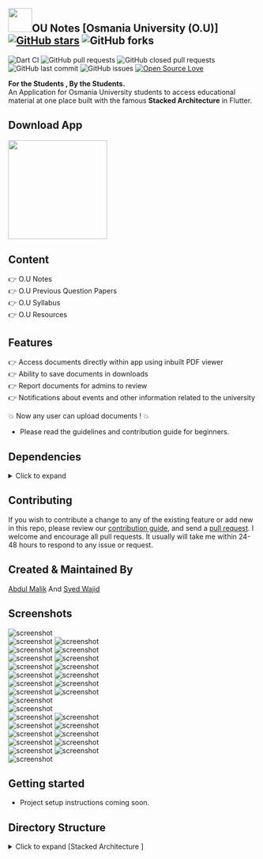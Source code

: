 ## <img src="https://github.com/AbdulMalikDev/OU-Notes-Stacked-Architecture/blob/master/assets/images/Applogo.jpg?raw=true" width="48">OU Notes [Osmania University (O.U)] [![GitHub stars](https://img.shields.io/github/stars/AbdulMalikDev/ounotes?style=social)](https://github.com/login?return_to=%2FTheAlphamerc%flutter_twitter_clone) ![GitHub forks](https://img.shields.io/github/forks/AbdulMalikDev/ounotes?style=social) 
![Dart CI](https://github.com/TheAlphamerc/flutter_twitter_clone/workflows/Dart%20CI/badge.svg) ![GitHub pull requests](https://img.shields.io/github/issues-pr/AbdulMalikDev/ounotes) ![GitHub closed pull requests](https://img.shields.io/github/issues-pr-closed/AbdulMalikDev/ounotes) ![GitHub last commit](https://img.shields.io/github/last-commit/AbdulMalikDev/ounotes)  ![GitHub issues](https://img.shields.io/github/issues-raw/AbdulMalikDev/ounotes) [![Open Source Love](https://badges.frapsoft.com/os/v2/open-source.svg?v=103)](https://github.com/Thealphamerc/flutter_twitter_clone) 


**For the Students , By the Students.** <br/>
An Application for Osmania University students to access educational material at one place built with the famous **Stacked Architecture** in Flutter.


## Download App
<a href="https://play.google.com/store/apps/details?id=com.notes.ounotes"><img src="https://play.google.com/intl/en_us/badges/static/images/badges/en_badge_web_generic.png" width="200"></img></a>

## Content
👉 O.U Notes<br/>
👉 O.U Previous Question Papers<br/>
👉 O.U Syllabus<br/>
👉 O.U Resources<br/>

## Features
👉 Access documents directly within app using inbuilt PDF viewer<br/>
👉 Ability to save documents in downloads<br/>
👉 Report documents for admins to review<br/>
👉 Notifications about events and other information related to the university<br/>

 :boom: Now any user can upload documents ! :boom:
* Please read the guidelines and contribution guide for beginners.



## Dependencies
<details>
     <summary> Click to expand </summary>
     
* [intl](https://pub.dev/packages/intl)
* [cuid](https://pub.dev/packages/cuid)
* [stacked](https://pub.dev/packages/stacked)
* [share](https://pub.dev/packages/share)
* [stacked_services](https://pub.dev/packages/stacked_services)
* [url_launcher](https://pub.dev/packages/url_launcher)
* [google_fonts](https://pub.dev/packages/google_fonts)
* [file_picker](https://pub.dev/packages/file_picker)
* [firebase_auth](https://pub.dev/packages/firebase_auth)
* [google_sign_in](https://pub.dev/packages/google_sign_in)
* [firebase_analytics](https://pub.dev/packages/firebase_analytics)
* [firebase_database](https://pub.dev/packages/firebase_database)
* [shared_preferences](https://pub.dev/packages/shared_preferences)
* [path_provider](https://pub.dev/packages/path_provider)
     
</details>

## Contributing

If you wish to contribute a change to any of the existing feature or add new in this repo,
please review our [contribution guide](https://github.com/AbdulMalikDev/OU-Notes-Stacked-Architecture/blob/master/CONTRIBUTING.md),
and send a [pull request](https://github.com/AbdulMalikDev/OU-Notes-Stacked-Architecture/pulls). I welcome and encourage all pull requests. It usually will take me within 24-48 hours to respond to any issue or request.

## Created & Maintained By

[Abdul Malik](https://github.com/AbdulMalikDev) And [Syed Wajid](https://github.com/syedwajid01)

## Screenshots

![screenshot](/screenshots/7.png)    
![screenshot](/screenshots/3.png)
![screenshot](/screenshots/8.png)  
![screenshot](/screenshots/4.png)
![screenshot](/screenshots/2.png)   
![screenshot](/screenshots/6.png)
![screenshot](/screenshots/9.png)  
![screenshot](/screenshots/21.png)
![screenshot](/screenshots/24.png)    
![screenshot](/screenshots/23.png)
![screenshot](/screenshots/22.png)  
![screenshot](/screenshots/25.png)
![screenshot](/screenshots/28.png)    
![screenshot](/screenshots/27.png)
![screenshot](/screenshots/26.png)  
![screenshot](/screenshots/32.png)      
![screenshot](/screenshots/31.png)    
![screenshot](/screenshots/30.png)
![screenshot](/screenshots/29.png)  
![screenshot](/screenshots/20.png)
![screenshot](/screenshots/17.png)    
![screenshot](/screenshots/14.png)
![screenshot](/screenshots/12.png)  
![screenshot](/screenshots/1.png)
![screenshot](/screenshots/36.png)    
![screenshot](/screenshots/35.png)
![screenshot](/screenshots/34.png)  
![screenshot](/screenshots/33.png)




## Getting started 
* Project setup instructions coming soon.

## Directory Structure
<details>
     <summary> Click to expand [Stacked Architecture ] </summary>
  
```

|-- lib
|   |-- AppTheme
|   |   |-- AppStateNotifier.dart
|   |   '-- AppTheme.dart
|   |-- CustomIcons
|   |   '-- custom_icons.dart
|   |-- app
|   |   |-- locator.dart
|   |   |-- locator.iconfig.dart
|   |   |-- logger.dart
|   |   |-- router.dart
|   |   '-- router.gr.dart
|   |-- enums
|   |   |-- constants.dart
|   |   '-- enums.dart
|   |-- main.dart
|   |-- models
|   |   |-- course_info.dart
|   |   |-- document.dart
|   |   |-- download.dart
|   |   |-- syllabus.dart
|   |   |-- user.dart
|   |   '-- vote.dart
|   |-- services
|   |   |-- funtional_services
|   |   |   |-- authentication_service.dart
|   |   |   |-- cloud_storage_service.dart
|   |   |   |-- db_service.dart
|   |   |   |-- email_service.dart
|   |   |   |-- firestore_service.dart
|   |   |   |-- sharedpref_service.dart
|   |   |   '-- third_party_services_module.dart
|   |   '-- state_services
|   |       |-- download_service.dart
|   |       |-- links_service.dart
|   |       |-- notes_service.dart
|   |       |-- question_paper_service.dart
|   |       |-- report_service.dart
|   |       |-- subjects_service.dart
|   |       |-- syllabus_service.dart
|   |       '-- vote_service.dart
|   |-- ui
|   |   |-- shared
|   |   |   |-- app_config.dart
|   |   |   |-- shared_styles.dart
|   |   |   '-- ui_helper.dart
|   |   |-- views
|   |   |   |-- FilterDocuments
|   |   |   |   |-- FD_DocumentDisplay
|   |   |   |   |   |-- fd_documentview.dart
|   |   |   |   |   '-- fd_documentviewmodel.dart
|   |   |   |   |-- FD_InputScreen
|   |   |   |   |   |-- fd_inputView.dart
|   |   |   |   |   '-- fd_inputViewmodel.dart
|   |   |   |   '-- FD_subjectdisplay
|   |   |   |       |-- fd_subjectview.dart
|   |   |   |       '-- fd_subjectviewmodel.dart
|   |   |   |-- Profile
|   |   |   |   |-- profile_view.dart
|   |   |   |   '-- profile_viewmodel.dart
|   |   |   |-- about_us
|   |   |   |   '-- about_us_view.dart
|   |   |   | (8 more...)
|   |   |   |-- search
|   |   |   |   |-- search_view.dart
|   |   |   |   |-- search_viewmodel.dart
|   |   |   |   '-- suggestion_list
|   |   |   |       '-- suggestion_list_view.dart
|   |   |   |-- splash
|   |   |   |   |-- spash_view.dart
|   |   |   |   '-- splash_viewmodel.dart
|   |   |   '-- syllabus
|   |   |       |-- syllabus_view.dart
|   |   |       '-- syllabus_viewmodel.dart
|   |   '-- widgets
|   |       |-- dumb_widgets
|   |       |   |-- SaveButtonView.dart
|   |       |   |-- TextFieldView.dart
|   |       |   |-- drawer_header.dart
|   |       |   |-- expantion_list.dart
|   |       |   |-- nav_item.dart
|   |       |   |-- no_subjects_overlay.dart
|   |       |   '-- progress.dart
|   |       '-- smart_widgets
|   |           |-- FilterSubjects_view
|   |           |   |-- filtersubjects_view.dart
|   |           |   '-- filtersubjects_viewmodel.dart
|   |           |-- drawer
|   |           |   |-- drawer_view.dart
|   |           |   '-- drawer_viewmodel.dart
|   |           |-- links_tile_view
|   |           |   |-- links_tile_view.dart
|   |           |   '-- links_tile_viewmodel.dart
|   |           |-- notes_tile
|   |           |   |-- notes_tile_view.dart
|   |           |   '-- notes_tile_viewmodel.dart
|   |           |-- question_paper_tile
|   |           |   |-- question_paper_tile_view.dart
|   |           |   '-- question_paper_tile_viewmodel.dart
|   |           |-- subjects_dialog
|   |           |   |-- subjects_dialog_view.dart
|   |           |   '-- subjects_dialog_viewmodel.dart
|   |           |-- syllabus_tile.dart
|   |           |   |-- syllabus_tile_view.dart
|   |           |   '-- syllabus_tile_viewmodel.dart
|   |           '-- user_subject_list
|   |               |-- user_subject_list_view.dart
|   |               '-- user_subject_list_viewmodel.dart
|   '-- utils
|       '-- file_picker_service.dart
|-- pubspec.yaml

```

</details>
     
